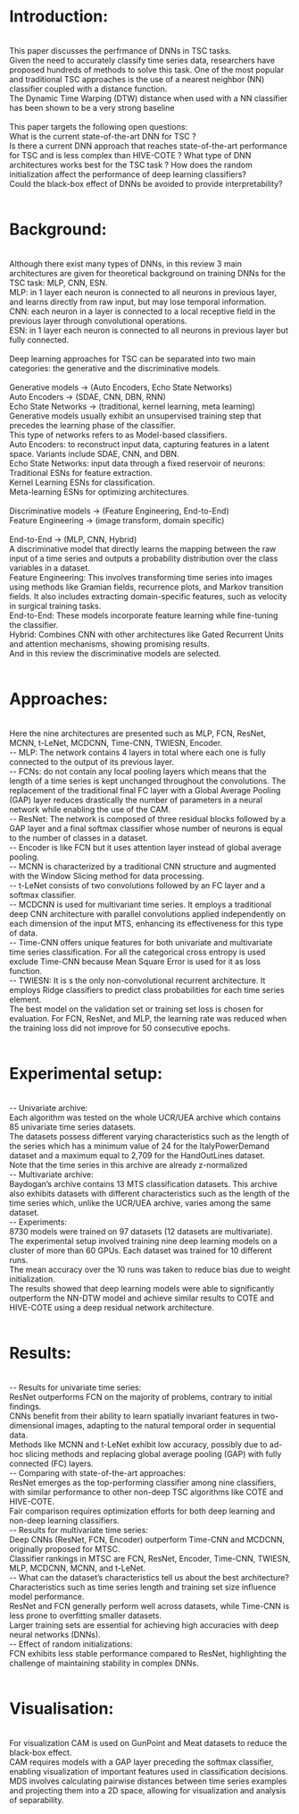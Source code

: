 # Introduction:
<br/>This paper discusses the perfrmance of DNNs in TSC tasks. 
<br/>Given the need to accurately classify time series data, researchers have proposed hundreds of methods to solve this task. One of the most popular and traditional TSC approaches is the use of a nearest neighbor (NN) classifier coupled with a distance function. 
<br/>The Dynamic Time Warping (DTW) distance when used with a NN classifier has been shown to be a very strong baseline
<br/>
<br/>This paper targets the following open questions:
<br/>What is the current state-of-the-art DNN for TSC ?
<br/>Is there a current DNN approach that reaches state-of-the-art performance for TSC and is less complex than HIVE-COTE ? What type of DNN architectures works best for the TSC task ? How does the random initialization affect the performance of deep learning classifiers?
<br/>Could the black-box effect of DNNs be avoided to provide interpretability?
<br/>
<br/>
# Background:
<br/>Although there exist many types of DNNs, in this review 3 main architectures are given for theoretical background on training DNNs for the TSC task: MLP, CNN, ESN.
<br/>MLP: in 1 layer each neuron is connected to all neurons in previous layer, and learns directly from raw input, but may lose temporal information. 
<br/>CNN: each neuron in a layer is connected to a local receptive field in the previous layer through convolutional operations. 
<br/>ESN: in 1 layer each neuron is connected to all neurons in previous layer but fully connected.
<br/>
<br/>Deep learning approaches for TSC can be separated into two main categories: the generative and the discriminative models.
<br/>
<br/>Generative models -> (Auto Encoders, Echo State Networks)
<br/>Auto Encoders -> (SDAE, CNN, DBN, RNN) 
<br/>Echo State Networks -> (traditional, kernel learning, meta learning)
<br/>Generative models usually exhibit an unsupervised training step that precedes the learning phase of the classifier.
<br/>This type of networks refers to as Model-based classifiers.
<br/>Auto Encoders: to reconstruct input data, capturing features in a latent space. Variants include SDAE, CNN, and DBN.
<br/>Echo State Networks: input data through a fixed reservoir of neurons:
<br/>Traditional ESNs for feature extraction.
<br/>Kernel Learning ESNs for classification.
<br/>Meta-learning ESNs for optimizing architectures.
<br/>
<br/>Discriminative models -> (Feature Engineering, End-to-End) 
<br/>Feature Engineering -> (image transform, domain specific)  
<br/>End-to-End -> (MLP, CNN, Hybrid)
<br/>A discriminative model that directly learns the mapping between the raw input of a time series and outputs a probability distribution over the class variables in a dataset.
<br/>Feature Engineering: This involves transforming time series into images using methods like Gramian fields, recurrence plots, and Markov transition fields. It also includes extracting domain-specific features, such as velocity in surgical training tasks.
<br/>End-to-End: These models incorporate feature learning while fine-tuning the classifier.
<br/>Hybrid: Combines CNN with other architectures like Gated Recurrent Units and attention mechanisms, showing promising results.
<br/>And in this review the discriminative models are selected.
<br/>
<br/>
# Approaches:
<br/>Here the nine architectures are presented such as MLP, FCN, ResNet, MCNN, t-LeNet, MCDCNN, Time-CNN, TWIESN, Encoder.
<br/>-- MLP: The network contains 4 layers in total where each one is fully connected to the output of its previous layer.
<br/>-- FCNs: do not contain any local pooling layers which means that the length of a time series is kept unchanged throughout the convolutions. The replacement of the traditional final FC layer with a Global Average Pooling (GAP) layer reduces drastically the number of parameters in a neural network while enabling the use of the CAM. 
<br/>-- ResNet: The network is composed of three residual blocks followed by a GAP layer and a final softmax classifier whose number of neurons is equal to the number of classes in a dataset.
<br/>-- Encoder is like FCN but it uses attention layer instead of global average pooling.
<br/>-- MCNN is characterized by a traditional CNN structure and augmented with the Window Slicing method for data processing.
<br/>-- t-LeNet consists of two convolutions followed by an FC layer and a softmax classifier.
<br/>-- MCDCNN is used for multivariant time series. It employs a traditional deep CNN architecture with parallel convolutions applied independently on each dimension of the input MTS, enhancing its effectiveness for this type of data.
<br/>-- Time-CNN offers unique features for both univariate and multivariate time series classification. For all the categorical cross entropy is used exclude Time-CNN because Mean Square Error is used for it as loss function. 
<br/>-- TWIESN: It is s the only non-convolutional recurrent architecture. It employs Ridge classifiers to predict class probabilities for each time series element.
<br/>The best model on the validation set or training set loss is chosen for evaluation. For FCN, ResNet, and MLP, the learning rate was reduced when the training loss did not improve for 50 consecutive epochs.
<br/>
<br/>
# Experimental setup:
<br/>-- Univariate archive:
<br/>Each algorithm was tested on the whole UCR/UEA archive which contains 85 univariate time series datasets. 
<br/>The datasets possess different varying characteristics such as the length of the series which has a minimum value of 24 for the ItalyPowerDemand dataset and a maximum equal to 2,709 for the HandOutLines dataset. 
<br/>Note that the time series in this archive are already z-normalized
<br/>-- Multivariate archive:
<br/>Baydogan’s archive contains 13 MTS classification datasets. This archive also exhibits datasets with different characteristics such as the length of the time series which, unlike the UCR/UEA archive, varies among the same dataset.
<br/>-- Experiments:
<br/>8730 models were trained on 97 datasets (12 datasets are multivariate). 
<br/>The experimental setup involved training nine deep learning models on a cluster of more than 60 GPUs. Each dataset was trained for 10 different runs. 
<br/>The mean accuracy over the 10 runs was taken to reduce bias due to weight initialization. 
<br/>The results showed that deep learning models were able to significantly outperform the NN-DTW model and achieve similar results to COTE and HIVE-COTE using a deep residual network architecture.
<br/>
<br/>
# Results:
<br/>-- Results for univariate time series:
<br/>ResNet outperforms FCN on the majority of problems, contrary to initial findings.
<br/>CNNs benefit from their ability to learn spatially invariant features in two-dimensional images, adapting to the natural temporal order in sequential data.
<br/>Methods like MCNN and t-LeNet exhibit low accuracy, possibly due to ad-hoc slicing methods and replacing global average pooling (GAP) with fully connected (FC) layers.
<br/>-- Comparing with state-of-the-art approaches:
<br/>ResNet emerges as the top-performing classifier among nine classifiers, with similar performance to other non-deep TSC algorithms like COTE and HIVE-COTE.
<br/>Fair comparison requires optimization efforts for both deep learning and non-deep learning classifiers.
<br/>-- Results for multivariate time series:
<br/>Deep CNNs (ResNet, FCN, Encoder) outperform Time-CNN and MCDCNN, originally proposed for MTSC.
<br/>Classifier rankings in MTSC are FCN, ResNet, Encoder, Time-CNN, TWIESN, MLP, MCDCNN, MCNN, and t-LeNet.
<br/>-- What can the dataset’s characteristics tell us about the best architecture?
<br/>Characteristics such as time series length and training set size influence model performance.
<br/>ResNet and FCN generally perform well across datasets, while Time-CNN is less prone to overfitting smaller datasets.
<br/>Larger training sets are essential for achieving high accuracies with deep neural networks (DNNs).
<br/>-- Effect of random initializations:
<br/>FCN exhibits less stable performance compared to ResNet, highlighting the challenge of maintaining stability in complex DNNs.
<br/>
<br/>
# Visualisation:
<br/>For visualization CAM is used on GunPoint and Meat datasets to reduce the black-box effect.
<br/>CAM requires models with a GAP layer preceding the softmax classifier, enabling visualization of important features used in classification decisions.
<br/>MDS involves calculating pairwise distances between time series examples and projecting them into a 2D space, allowing for visualization and analysis of separability.
